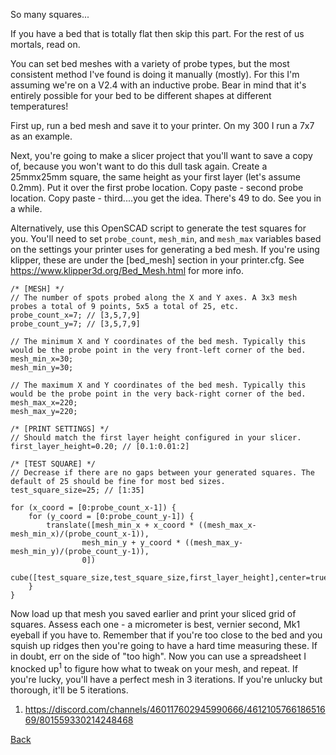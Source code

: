 So many squares...

If you have a bed that is totally flat then skip this part. For the rest of us mortals, read on.

You can set bed meshes with a variety of probe types, but the most consistent method I've found is doing it manually (mostly). For this I'm assuming we're on a V2.4 with an inductive probe. Bear in mind that it's entirely possible for your bed to be different shapes at different temperatures!

First up, run a bed mesh and save it to your printer. On my 300 I run a 7x7 as an example.

Next, you're going to make a slicer project that you'll want to save a copy of, because you won't want to do this dull task again. Create a 25mmx25mm square, the same height as your first layer (let's assume 0.2mm). Put it over the first probe location. Copy paste - second probe location. Copy paste - third....you get the idea. There's 49 to do. See you in a while.

Alternatively, use this OpenSCAD script to generate the test squares for you. You'll need to set `probe_count`, `mesh_min`, and `mesh_max` variables based on the settings your printer uses for generating a bed mesh. If you're using klipper, these are under the [bed_mesh] section in your printer.cfg. See https://www.klipper3d.org/Bed_Mesh.html for more info.

    /* [MESH] */
    // The number of spots probed along the X and Y axes. A 3x3 mesh probes a total of 9 points, 5x5 a total of 25, etc.
    probe_count_x=7; // [3,5,7,9]
    probe_count_y=7; // [3,5,7,9]

    // The minimum X and Y coordinates of the bed mesh. Typically this would be the probe point in the very front-left corner of the bed.
    mesh_min_x=30;
    mesh_min_y=30;

    // The maximum X and Y coordinates of the bed mesh. Typically this would be the probe point in the very back-right corner of the bed.
    mesh_max_x=220;
    mesh_max_y=220;

    /* [PRINT SETTINGS] */
    // Should match the first layer height configured in your slicer.
    first_layer_height=0.20; // [0.1:0.01:2]

    /* [TEST SQUARE] */
    // Decrease if there are no gaps between your generated squares. The default of 25 should be fine for most bed sizes.
    test_square_size=25; // [1:35]

    for (x_coord = [0:probe_count_x-1]) {
        for (y_coord = [0:probe_count_y-1]) {
            translate([mesh_min_x + x_coord * ((mesh_max_x-mesh_min_x)/(probe_count_x-1)), 
                    mesh_min_y + y_coord * ((mesh_max_y-mesh_min_y)/(probe_count_y-1)),  
                    0])
                cube([test_square_size,test_square_size,first_layer_height],center=true);
        }   
    }

Now load up that mesh you saved earlier and print your sliced grid of squares. Assess each one - a micrometer is best, vernier second, Mk1 eyeball if you have to. Remember that if you're too close to the bed and you squish up ridges then you're going to have a hard time measuring these. If in doubt, err on the side of "too high". Now you can use a spreadsheet I knocked up<sup>1</sup> to figure how what to tweak on your mesh, and repeat. If you're lucky, you'll have a perfect mesh in 3 iterations. If you're unlucky but thorough, it'll be 5 iterations. 



1. https://discord.com/channels/460117602945990666/461210576618651669/801559330214248468

[Back](README.md)
